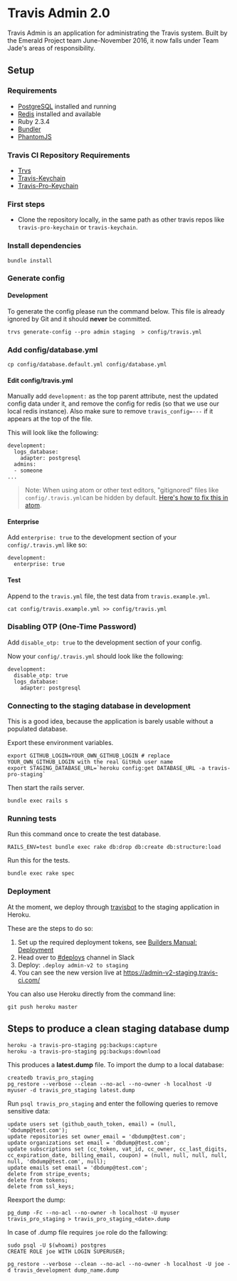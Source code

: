 # Travis Admin 2.0

Travis Admin is an application for administrating the Travis system. Built by the Emerald Project team June-November 2016, it now falls under Team Jade's areas of responsibility.

## Setup

### Requirements

- [PostgreSQL](https://www.postgresql.org/) installed and running
- [Redis](https://redis.io/) installed and available
- Ruby 2.3.4
- [Bundler](http://bundler.io/)
- [PhantomJS](http://phantomjs.org/)

### Travis CI Repository Requirements
- [Trvs](https://github.com/travis-ci/trvs)
- [Travis-Keychain](https://github.com/travis-pro/travis-keychain)
- [Travis-Pro-Keychain](https://github.com/travis-pro/travis-pro-keychain)

### First steps

- Clone the repository locally, in the same path as other travis repos like `travis-pro-keychain` or `travis-keychain`.

### Install dependencies

```
bundle install
```

### Generate config

#### Development
To generate the config please run the command below. This file is already ignored by Git and it should **never** be committed.


```
trvs generate-config --pro admin staging  > config/travis.yml
```

### Add config/database.yml
`cp config/database.default.yml config/database.yml`

#### Edit config/travis.yml
Manually add `development:` as the top parent attribute, nest the updated config data under it, and remove the config for redis (so that we use our local redis instance). Also make sure to remove `travis_config=---` if it appears at the top of the file.

This will look like the following:

```
development:
  logs_database:
    adapter: postgresql
  admins:
  - someone
...
```

> Note: When using atom or other text editors, "gitignored" files  like `config/.travis.yml`can be hidden by default. [Here's how to fix this in atom](https://discuss.atom.io/t/gitignored-files-are-hidden-from-tree-view-regardless-of-setting/8724).

#### Enterprise

Add `enterprise: true` to the development section of your `config/.travis.yml` like so:

```
development:
  enterprise: true

```

#### Test

Append to the `travis.yml` file, the test data from `travis.example.yml`.

```
cat config/travis.example.yml >> config/travis.yml
```

### Disabling OTP (One-Time Password)

Add `disable_otp: true` to the development section of your config.

Now your `config/.travis.yml` should look like the following:

```
development:
  disable_otp: true
  logs_database:
    adapter: postgresql
```

### Connecting to the staging database in development

This is a good idea, because the application is barely usable without a populated database.

Export these environment variables.

```
export GITHUB_LOGIN=YOUR_OWN_GITHUB_LOGIN # replace YOUR_OWN_GITHUB_LOGIN with the real GitHub user name
export STAGING_DATABASE_URL=`heroku config:get DATABASE_URL -a travis-pro-staging`
```

Then start the rails server.

```
bundle exec rails s
```

### Running tests

Run this command once to create the test database.

```
RAILS_ENV=test bundle exec rake db:drop db:create db:structure:load
```

Run this for the tests.

```
bundle exec rake spec
```

### Deployment

At the moment, we deploy through [travisbot](https://builders.travis-ci.com/engineering/runbooks/travisbot/) to the staging application in Heroku.

These are the steps to do so:

1. Set up the required deployment tokens, see [Builders Manual: Deployment ](https://builders.travis-ci.com/engineering/deployment/#How-to%E2%80%A6)
2. Head over to [#deploys](https://travisci.slack.com/messages/C03J1T613) channel in Slack
3. Deploy: `.deploy admin-v2 to staging`
4. You can see the new version live at https://admin-v2-staging.travis-ci.com/


You can also use Heroku directly from the command line:

```
git push heroku master
```

## Steps to produce a clean staging database dump

```
heroku -a travis-pro-staging pg:backups:capture
heroku -a travis-pro-staging pg:backups:download
```

This produces a **latest.dump** file. To import the dump to a local database:

```
createdb travis_pro_staging
pg_restore --verbose --clean --no-acl --no-owner -h localhost -U myuser -d travis_pro_staging latest.dump
```

Run `psql travis_pro_staging` and enter the following queries to remove sensitive data:

```
update users set (github_oauth_token, email) = (null, 'dbdump@test.com');
update repositories set owner_email = 'dbdump@test.com';
update organizations set email = 'dbdump@test.com';
update subscriptions set (cc_token, vat_id, cc_owner, cc_last_digits, cc_expiration_date, billing_email, coupon) = (null, null, null, null, null, 'dbdump@test.com', null);
update emails set email = 'dbdump@test.com';
delete from stripe_events;
delete from tokens;
delete from ssl_keys;
```

Reexport the dump:

```
pg_dump -Fc --no-acl --no-owner -h localhost -U myuser travis_pro_staging > travis_pro_staging_<date>.dump
```

In case of .dump file requires `joe` role do the fallowing:
```
sudo psql -U $(whoami) postgres
CREATE ROLE joe WITH LOGIN SUPERUSER;

pg_restore --verbose --clean --no-acl --no-owner -h localhost -U joe -d travis_development dump_name.dump
```
